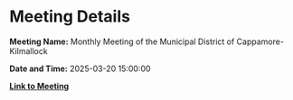 # Meeting Details

**Meeting Name:** Monthly Meeting of the Municipal District of Cappamore-Kilmallock

**Date and Time:** 2025-03-20 15:00:00

**[Link to Meeting](https://www.limerick.ie/council/whats-on/monthly-meeting-of-the-municipal-district-of-cappamore-kilmallock-23)**
